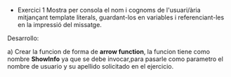 - Exercici 1
Mostra per consola el nom i cognoms de l'usuari/ària mitjançant template literals, guardant-los en variables i referenciant-les en la impressió del missatge.

Desarrollo:

a) Crear la funcion de forma de **arrow function**, la funcion tiene como nombre **ShowInfo** ya que se debe invocar,para pasarle como parametro el nombre de usuario y su apellido solicitado en el ejercicio.